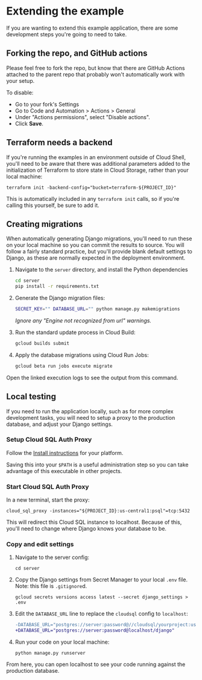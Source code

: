 # Extending the example

If you are wanting to extend this example application, there are some development steps you're going to need to take. 

## Forking the repo, and GitHub actions

Please feel free to fork the repo, but know that there are GitHub Actions attached to the parent repo
that probably won't automatically work with your setup. 

To disable: 

  * Go to your fork's Settings
  * Go to Code and Automation > Actions > General
  * Under "Actions permissions", select "Disable actions".
  * Click **Save**. 

## Terraform needs a backend

If you're running the examples in an environment outside of Cloud Shell, you'll need to be aware that
there was additional parameters added to the initialization of Terraform to store state in Cloud Storage,
rather than your local machine: 

```
terraform init -backend-config="bucket=terraform-${PROJECT_ID}" 
```

This is automatically included in any `terraform init` calls, so if you're calling this yourself, be sure to add it.


## Creating migrations

When automatically generating Django migrations, you'll need to run these on your local machine so you can commit the
results to source. You will follow a fairly standard practice, but you'll provide blank default settings to Django, as these are normally expected in the deployment environment. 

1. Navigate to the `server` directory, and install the Python dependencies
 
    ```bash
    cd server
    pip install -r requirements.txt
    ```
 
1. Generate the Django migration files: 
 
    ```bash
    SECRET_KEY="" DATABASE_URL="" python manage.py makemigrations
    ```
 
    _Ignore any "Engine not recognized from url" warnings._
 
1. Run the standard update process in Cloud Build: 
 
    ```bash
    gcloud builds submit
    ```
 
1. Apply the database migrations using Cloud Run Jobs:
 
    ```bash
    gcloud beta run jobs execute migrate
    ```
 
Open the linked execution logs to see the output from this command. 

## Local testing

If you need to run the application locally, such as for more complex development tasks, you will need to setup a proxy to the production database, and adjust your Django settings. 


### Setup Cloud SQL Auth Proxy

Follow the [Install instructions](https://cloud.google.com/sql/docs/postgres/sql-proxy#install) for your platform. 

Saving this into your `$PATH` is a useful administration step so you can take advantage of this executable in other projects.

### Start Cloud SQL Auth Proxy

In a new terminal, start the proxy: 

```
cloud_sql_proxy -instances="${PROJECT_ID}:us-central1:psql"=tcp:5432
```

This will redirect this Cloud SQL instance to localhost. Because of this, you'll need to change where Django knows your database to be.

### Copy and edit settings

1. Navigate to the server config: 

    ```
    cd server
    ```

1. Copy the Django settings from Secret Manager to your local `.env` file. 
   Note: this file is `.gitignore`d.

    ```
    gcloud secrets versions access latest --secret django_settings > .env
    ```

1. Edit the `DATABASE_URL` line to replace the `cloudsql` config to `localhost`:

    ```diff
    -DATABASE_URL="postgres://server:password@//cloudsql/yourproject:us-central1:psql/django"
    +DATABASE_URL="postgres://server:password@localhost/django"
    ```

1. Run your code on your local machine: 

    ```
    python manage.py runserver
    ```
    
From here, you can open localhost to see your code running against the production database. 
